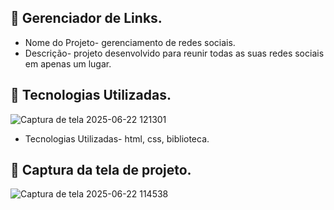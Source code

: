 ## 📌 Gerenciador de Links.
*  Nome do Projeto- gerenciamento de redes sociais.
*  Descrição- projeto desenvolvido para reunir todas as suas redes sociais em apenas um lugar.
## 📌 Tecnologias Utilizadas.
![Captura de tela 2025-06-22 121301](https://github.com/user-attachments/assets/3df4d703-e638-4171-8b17-8b29f0ac5535)
*  Tecnologias Utilizadas- html, css, biblioteca.
## 📌 Captura da tela de projeto.
![Captura de tela 2025-06-22 114538](https://github.com/user-attachments/assets/03956ee9-cd2b-4d34-b8d8-07672361731a)

